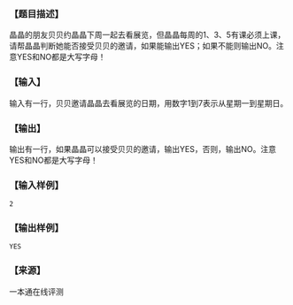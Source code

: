 ### 【题目描述】

晶晶的朋友贝贝约晶晶下周一起去看展览，但晶晶每周的1、3、5有课必须上课，请帮晶晶判断她能否接受贝贝的邀请，如果能输出YES；如果不能则输出NO。注意YES和NO都是大写字母！

### 【输入】

输入有一行，贝贝邀请晶晶去看展览的日期，用数字1到7表示从星期一到星期日。

### 【输出】

输出有一行，如果晶晶可以接受贝贝的邀请，输出YES，否则，输出NO。注意YES和NO都是大写字母！

### 【输入样例】

```
2

```

### 【输出样例】

```
YES
```


 ### 【来源】

 一本通在线评测 